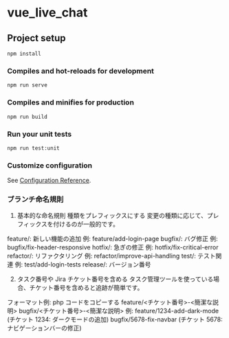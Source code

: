 # vue_live_chat

## Project setup

```
npm install
```

### Compiles and hot-reloads for development

```
npm run serve
```

### Compiles and minifies for production

```
npm run build
```

### Run your unit tests

```
npm run test:unit
```

### Customize configuration

See [Configuration Reference](https://cli.vuejs.org/config/).

### ブランチ命名規則

1. 基本的な命名規則
   種類をプレフィックスにする
   変更の種類に応じて、プレフィックスを付けるのが一般的です。

feature/: 新しい機能の追加
例: feature/add-login-page
bugfix/: バグ修正
例: bugfix/fix-header-responsive
hotfix/: 急ぎの修正
例: hotfix/fix-critical-error
refactor/: リファクタリング
例: refactor/improve-api-handling
test/: テスト関連
例: test/add-login-tests
release/: バージョン番号

2. タスク番号や Jira チケット番号を含める
   タスク管理ツールを使っている場合、チケット番号を含めると追跡が簡単です。

フォーマット例:
php
コードをコピーする
feature/<チケット番号>-<簡潔な説明>
bugfix/<チケット番号>-<簡潔な説明>
例:
feature/1234-add-dark-mode (チケット 1234: ダークモードの追加)
bugfix/5678-fix-navbar (チケット 5678: ナビゲーションバーの修正)
